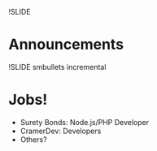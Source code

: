 !SLIDE
# Announcements #

!SLIDE smbullets incremental
# Jobs! #

* <span class="highlight">Surety Bonds:</span> Node.js/PHP Developer
* <span class="highlight">CramerDev:</span> Developers
* <span class="highlight">Others?</span>
